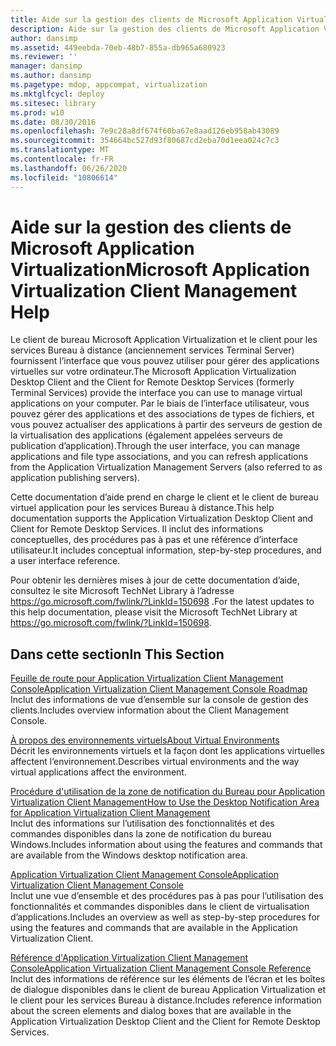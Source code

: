 ```yaml
---
title: Aide sur la gestion des clients de Microsoft Application Virtualization
description: Aide sur la gestion des clients de Microsoft Application Virtualization
author: dansimp
ms.assetid: 449eebda-70eb-48b7-855a-db965a680923
ms.reviewer: ''
manager: dansimp
ms.author: dansimp
ms.pagetype: mdop, appcompat, virtualization
ms.mktglfcycl: deploy
ms.sitesec: library
ms.prod: w10
ms.date: 08/30/2016
ms.openlocfilehash: 7e9c28a8df674f60ba67e8aad126eb958ab43089
ms.sourcegitcommit: 354664bc527d93f80687cd2eba70d1eea024c7c3
ms.translationtype: MT
ms.contentlocale: fr-FR
ms.lasthandoff: 06/26/2020
ms.locfileid: "10806614"
---
```

# <span data-ttu-id="63d68-103">Aide sur la gestion des clients de Microsoft Application Virtualization</span><span class="sxs-lookup"><span data-stu-id="63d68-103">Microsoft Application Virtualization Client Management Help</span></span>


<span data-ttu-id="63d68-104">Le client de bureau Microsoft Application Virtualization et le client pour les services Bureau à distance (anciennement services Terminal Server) fournissent l’interface que vous pouvez utiliser pour gérer des applications virtuelles sur votre ordinateur.</span><span class="sxs-lookup"><span data-stu-id="63d68-104">The Microsoft Application Virtualization Desktop Client and the Client for Remote Desktop Services (formerly Terminal Services) provide the interface you can use to manage virtual applications on your computer.</span></span> <span data-ttu-id="63d68-105">Par le biais de l’interface utilisateur, vous pouvez gérer des applications et des associations de types de fichiers, et vous pouvez actualiser des applications à partir des serveurs de gestion de la virtualisation des applications (également appelées serveurs de publication d’application).</span><span class="sxs-lookup"><span data-stu-id="63d68-105">Through the user interface, you can manage applications and file type associations, and you can refresh applications from the Application Virtualization Management Servers (also referred to as application publishing servers).</span></span>

<span data-ttu-id="63d68-106">Cette documentation d’aide prend en charge le client et le client de bureau virtuel application pour les services Bureau à distance.</span><span class="sxs-lookup"><span data-stu-id="63d68-106">This help documentation supports the Application Virtualization Desktop Client and Client for Remote Desktop Services.</span></span> <span data-ttu-id="63d68-107">Il inclut des informations conceptuelles, des procédures pas à pas et une référence d’interface utilisateur.</span><span class="sxs-lookup"><span data-stu-id="63d68-107">It includes conceptual information, step-by-step procedures, and a user interface reference.</span></span>

<span data-ttu-id="63d68-108">Pour obtenir les dernières mises à jour de cette documentation d’aide, consultez le site Microsoft TechNet Library à l’adresse <https://go.microsoft.com/fwlink/?LinkId=150698> .</span><span class="sxs-lookup"><span data-stu-id="63d68-108">For the latest updates to this help documentation, please visit the Microsoft TechNet Library at <https://go.microsoft.com/fwlink/?LinkId=150698>.</span></span>

## <span data-ttu-id="63d68-109">Dans cette section</span><span class="sxs-lookup"><span data-stu-id="63d68-109">In This Section</span></span>


<a href="" id="application-virtualization-client-management-console-roadmap"></a>[<span data-ttu-id="63d68-110">Feuille de route pour Application Virtualization Client Management Console</span><span class="sxs-lookup"><span data-stu-id="63d68-110">Application Virtualization Client Management Console Roadmap</span></span>](application-virtualization-client-management-console-roadmap.md)  
<span data-ttu-id="63d68-111">Inclut des informations de vue d’ensemble sur la console de gestion des clients.</span><span class="sxs-lookup"><span data-stu-id="63d68-111">Includes overview information about the Client Management Console.</span></span>

<a href="" id="about-virtual-environments"></a>[<span data-ttu-id="63d68-112">À propos des environnements virtuels</span><span class="sxs-lookup"><span data-stu-id="63d68-112">About Virtual Environments</span></span>](about-virtual-environments.md)  
<span data-ttu-id="63d68-113">Décrit les environnements virtuels et la façon dont les applications virtuelles affectent l’environnement.</span><span class="sxs-lookup"><span data-stu-id="63d68-113">Describes virtual environments and the way virtual applications affect the environment.</span></span>

<a href="" id="how-to-use-the-desktop-notification-area-for-application-virtualization-client-management"></a>[<span data-ttu-id="63d68-114">Procédure d'utilisation de la zone de notification du Bureau pour Application Virtualization Client Management</span><span class="sxs-lookup"><span data-stu-id="63d68-114">How to Use the Desktop Notification Area for Application Virtualization Client Management</span></span>](how-to-use-the-desktop-notification-area-for-application-virtualization-client-management.md)  
<span data-ttu-id="63d68-115">Inclut des informations sur l’utilisation des fonctionnalités et des commandes disponibles dans la zone de notification du bureau Windows.</span><span class="sxs-lookup"><span data-stu-id="63d68-115">Includes information about using the features and commands that are available from the Windows desktop notification area.</span></span>

<a href="" id="application-virtualization-client-management-console"></a>[<span data-ttu-id="63d68-116">Application Virtualization Client Management Console</span><span class="sxs-lookup"><span data-stu-id="63d68-116">Application Virtualization Client Management Console</span></span>](application-virtualization-client-management-console.md)  
<span data-ttu-id="63d68-117">Inclut une vue d’ensemble et des procédures pas à pas pour l’utilisation des fonctionnalités et commandes disponibles dans le client de virtualisation d’applications.</span><span class="sxs-lookup"><span data-stu-id="63d68-117">Includes an overview as well as step-by-step procedures for using the features and commands that are available in the Application Virtualization Client.</span></span>

<a href="" id="application-virtualization-client-management-console-reference"></a>[<span data-ttu-id="63d68-118">Référence d'Application Virtualization Client Management Console</span><span class="sxs-lookup"><span data-stu-id="63d68-118">Application Virtualization Client Management Console Reference</span></span>](application-virtualization-client-management-console-reference.md)  
<span data-ttu-id="63d68-119">Inclut des informations de référence sur les éléments de l’écran et les boîtes de dialogue disponibles dans le client de bureau Application Virtualization et le client pour les services Bureau à distance.</span><span class="sxs-lookup"><span data-stu-id="63d68-119">Includes reference information about the screen elements and dialog boxes that are available in the Application Virtualization Desktop Client and the Client for Remote Desktop Services.</span></span>

 

 





